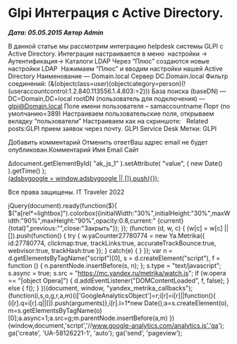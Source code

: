 # Glpi Интеграция с Active Directory.                	  
***Дата: 05.05.2015 Автор Admin***

В данной статье мы рассмотрим интеграцию helpdesk системы GLPI с Active Directory.
Интеграция настраивается в меню  настройки -&gt; Аутентификация-&gt; Каталоги LDAP
Через “Плюс” создаются новые настройки LDAP 
Нажимаем “Плюс” и вводим настройки нашей Active Directory
Наименование &#8212; Domain.local
Сервер DC.Domain.local
Фильтр соединений:
(&amp;(objectclass=user)(objectcategory=person)(!(useraccountcontrol:1.2.840.113556.1.4.803:=2)))
База поиска (baseDN) &#8212; DC=Domain,DC=local
rootDN (пользователь для подключения) &#8212; glpi@Domain.local
Поле имени пользователя – samaccountname
Порт (по умолчанию=389)
Настраиваем пользовательские поля, открываем вкладку “пользователи”
Настраиваем как на скриншоте:
&nbsp;
Related posts:GLPI прием заявок через почту.
 GLPI Service Desk 
 Метки: GLPI  
                        
Добавить комментарий Отменить ответВаш адрес email не будет опубликован.Комментарий Имя 
Email 
Сайт 
 
&#916;document.getElementById( "ak_js_1" ).setAttribute( "value", ( new Date() ).getTime() );	
<ins class="adsbygoogle"
style="display:block"
data-ad-client="ca-pub-1890562251101921"
data-ad-slot="9117958896"
data-ad-format="auto">
(adsbygoogle = window.adsbygoogle || []).push({});
  
Все права защищены. IT Traveler 2022 
                            
jQuery(document).ready(function($){
$("a[rel*=lightbox]").colorbox({initialWidth:"30%",initialHeight:"30%",maxWidth:"90%",maxHeight:"90%",opacity:0.8,current:" {current}  {total}",previous:"",close:"Закрыть"});
});
(function (d, w, c) {
(w[c] = w[c] || []).push(function() {
try {
w.yaCounter27780774 = new Ya.Metrika({
id:27780774,
clickmap:true,
trackLinks:true,
accurateTrackBounce:true,
webvisor:true,
trackHash:true
});
} catch(e) { }
});
var n = d.getElementsByTagName("script")[0],
s = d.createElement("script"),
f = function () { n.parentNode.insertBefore(s, n); };
s.type = "text/javascript";
s.async = true;
s.src = "https://mc.yandex.ru/metrika/watch.js";
if (w.opera == "[object Opera]") {
d.addEventListener("DOMContentLoaded", f, false);
} else { f(); }
})(document, window, "yandex_metrika_callbacks");
(function(i,s,o,g,r,a,m){i['GoogleAnalyticsObject']=r;i[r]=i[r]||function(){
(i[r].q=i[r].q||[]).push(arguments)},i[r].l=1*new Date();a=s.createElement(o),
m=s.getElementsByTagName(o)[0];a.async=1;a.src=g;m.parentNode.insertBefore(a,m)
})(window,document,'script','//www.google-analytics.com/analytics.js','ga');
ga('create', 'UA-58126221-1', 'auto');
ga('send', 'pageview');

